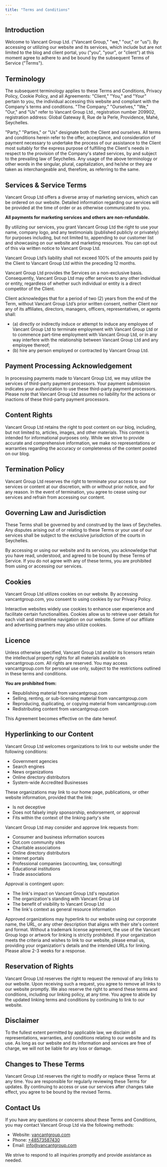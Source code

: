 ```yaml
---
title: "Terms and Conditions"
---
```


## Introduction

Welcome to Vancant Group Ltd. ("Vancant Group," "we," "our," or "us"). By accessing or utilizing our website and its services, which include but are not limited to the blog and client portal, you ("you", "your", or "client") at this moment agree to adhere to and be bound by the subsequent Terms of Service ("Terms").

## Terminology

The subsequent terminology applies to these Terms and Conditions, Privacy Policy, Cookie Policy, and all Agreements: "Client," "You," and "Your" pertain to you, the individual accessing this website and compliant with the Company's terms and conditions. "The Company," "Ourselves," "We," "Our," and "Us" refer to Vancant Group Ltd., registration number 209902, registration address: Global Gateway 8, Rue de la Perle, Providence, Mahé, Seychelles.

"Party," "Parties," or "Us" designate both the Client and ourselves. All terms and conditions herein refer to the offer, acceptance, and consideration of payment necessary to undertake the process of our assistance to the Client most suitably for the express purpose of fulfilling the Client's needs in respect to the provision of the Company's stated services, by and subject to the prevailing law of Seychelles. Any usage of the above terminology or other words in the singular, plural, capitalization, and he/she or they are taken as interchangeable and, therefore, as referring to the same.

## Services & Service Terms

Vancant Group Ltd offers a diverse array of marketing services, which can be ordered on our website. Detailed information regarding our services will be provided at the time of order or as otherwise communicated to you.

**All payments for marketing services and others are non-refundable.**

By utilizing our services, you grant Vancant Group Ltd the right to use your name, company logo, and any testimonials (published publicly or privately) for purposes including, but not limited to, appending to our customer list and showcasing on our website and marketing resources. You can opt out of this via written notice to Vancant Group Ltd.

Vancant Group Ltd’s liability shall not exceed 100% of the amounts paid by the Client to Vancant Group Ltd within the preceding 12 months.

Vancant Group Ltd provides the Services on a non-exclusive basis. Consequently, Vancant Group Ltd may offer services to any other individual or entity, regardless of whether such individual or entity is a direct competitor of the Client.

Client acknowledges that for a period of two (2) years from the end of the Term, without Vancant Group Ltd’s prior written consent, neither Client nor any of its affiliates, directors, managers, officers, representatives, or agents shall:

- (a) directly or indirectly induce or attempt to induce any employee of Vancant Group Ltd to terminate employment with Vancant Group Ltd or to commence part-time employment with Vancant Group Ltd, or in any way interfere with the relationship between Vancant Group Ltd and any employee thereof;
- (b) hire any person employed or contracted by Vancant Group Ltd.

## Payment Processing Acknowledgement

In processing payments made to Vancant Group Ltd, we may utilize the services of third-party payment processors. Your payment submission indicates your authorization to use these third-party payment processors. Please note that Vancant Group Ltd assumes no liability for the actions or inactions of these third-party payment processors.

## Content Rights

Vancant Group Ltd retains the right to post content on our blog, including, but not limited to, articles, images, and other materials. This content is intended for informational purposes only. While we strive to provide accurate and comprehensive information, we make no representations or warranties regarding the accuracy or completeness of the content posted on our blog.

## Termination Policy

Vancant Group Ltd reserves the right to terminate your access to our services or content at our discretion, with or without prior notice, and for any reason. In the event of termination, you agree to cease using our services and refrain from accessing our content.

## Governing Law and Jurisdiction

These Terms shall be governed by and construed by the laws of Seychelles. Any disputes arising out of or relating to these Terms or your use of our services shall be subject to the exclusive jurisdiction of the courts in Seychelles.

By accessing or using our website and its services, you acknowledge that you have read, understood, and agreed to be bound by these Terms of Service. If you do not agree with any of these terms, you are prohibited from using or accessing our services.

## Cookies

Vancant Group Ltd utilizes cookies on our website. By accessing vancantgroup.com, you consent to using cookies by our Privacy Policy.

Interactive websites widely use cookies to enhance user experience and facilitate certain functionalities. Cookies allow us to retrieve user details for each visit and streamline navigation on our website. Some of our affiliate and advertising partners may also utilize cookies.

## Licence

Unless otherwise specified, Vancant Group Ltd and/or its licensors retain the intellectual property rights for all materials available on vancantgroup.com. All rights are reserved. You may access vancantgroup.com for personal use only, subject to the restrictions outlined in these terms and conditions.

**You are prohibited from:**

- Republishing material from vancantgroup.com
- Selling, renting, or sub-licensing material from vancantgroup.com
- Reproducing, duplicating, or copying material from vancantgroup.com
- Redistributing content from vancantgroup.com

This Agreement becomes effective on the date hereof.

## Hyperlinking to our Content

Vancant Group Ltd welcomes organizations to link to our website under the following conditions:

- Government agencies
- Search engines
- News organizations
- Online directory distributors
- System-wide Accredited Businesses

These organizations may link to our home page, publications, or other website information, provided that the link:

- Is not deceptive
- Does not falsely imply sponsorship, endorsement, or approval
- Fits within the context of the linking party's site

Vancant Group Ltd may consider and approve link requests from:

- Consumer and business information sources
- Dot.com community sites
- Charitable associations
- Online directory distributors
- Internet portals
- Professional companies (accounting, law, consulting)
- Educational institutions
- Trade associations

Approval is contingent upon:

- The link's impact on Vancant Group Ltd's reputation
- The organization's standing with Vancant Group Ltd
- The benefit of visibility to Vancant Group Ltd
- The link's context as general resource information

Approved organizations may hyperlink to our website using our corporate name, the URL, or any other description that aligns with their site's content and format. Without a trademark license agreement, the use of the Vancant Group logo or artwork for linking is strictly prohibited. If your organization meets the criteria and wishes to link to our website, please email us, providing your organization's details and the intended URLs for linking. Please allow 2-3 weeks for a response.

## Reservation of Rights

Vancant Group Ltd reserves the right to request the removal of any links to our website. Upon receiving such a request, you agree to remove all links to our website promptly. We also reserve the right to amend these terms and conditions, including our linking policy, at any time. You agree to abide by the updated linking terms and conditions by continuing to link to our website.

## Disclaimer

To the fullest extent permitted by applicable law, we disclaim all representations, warranties, and conditions relating to our website and its use. As long as our website and its information and services are free of charge, we will not be liable for any loss or damage.

## Changes to These Terms

Vancant Group Ltd reserves the right to modify or replace these Terms at any time. You are responsible for regularly reviewing these Terms for updates. By continuing to access or use our services after changes take effect, you agree to be bound by the revised Terms.

## Contact Us

If you have any questions or concerns about these Terms and Conditions, you may contact Vancant Group Ltd via the following methods:

- Website: [vancantgroup.com](http://vancantgroup.com)
- Phone: [+48573587430](tel:+48573587430)
- Email: [info@vancantgroup.com](mailto:info@vancantgroup.com)

We strive to respond to all inquiries promptly and provide assistance as needed.
